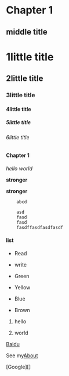 Chapter 1
=========

middle title
-----------

# 1little title
## 2little title
### 3little title
#### 4little title
##### 5little title
###### 6little title

#### Chapter 1 

*hello world*

**stronger**

__stronger__

        abcd

        asd
        fasd
        fasd
        fasdffasdfasdfasdf


#### list

* Read

* write

+ Green

+ Yellow

- Blue

- Brown

1. hello 

2. world

[Baidu](http://www.baidu.com)

See my[About](./second.md)

[Google][]
